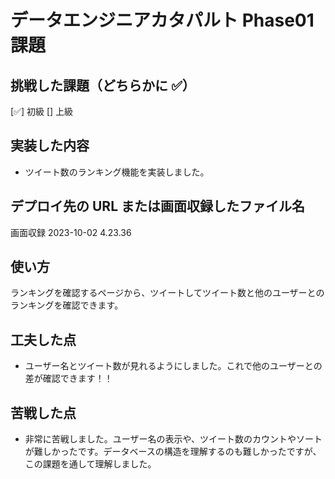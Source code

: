 <!-- readme.md -->
# データエンジニアカタパルト Phase01 課題

## 挑戦した課題（どちらかに ✅）

[✅] 初級
[] 上級

## 実装した内容

- ツイート数のランキング機能を実装しました。

## デプロイ先の URL または画面収録したファイル名

画面収録 2023-10-02 4.23.36

## 使い方

ランキングを確認するページから、ツイートしてツイート数と他のユーザーとのランキングを確認できます。

## 工夫した点

- ユーザー名とツイート数が見れるようにしました。これで他のユーザーとの差が確認できます！！

## 苦戦した点

- 非常に苦戦しました。ユーザー名の表示や、ツイート数のカウントやソートが難しかったです。データベースの構造を理解するのも難しかったですが、この課題を通して理解しました。
